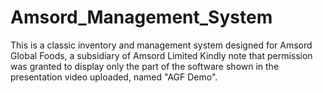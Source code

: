 # Amsord_Management_System
This is a classic inventory and management system designed for Amsord Global Foods, a subsidiary of Amsord Limited
Kindly note that permission was granted to display only the part of the software shown in the presentation video uploaded, named "AGF Demo".
